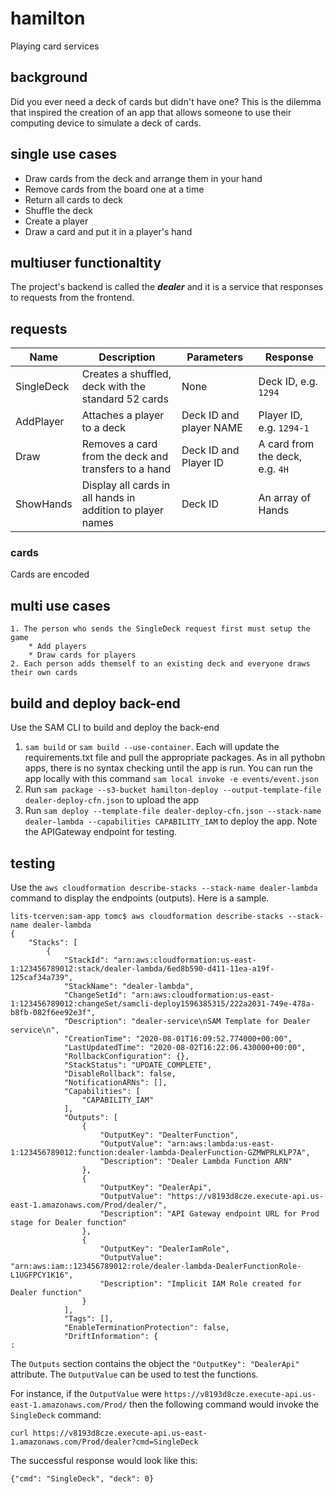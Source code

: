 # hamilton
Playing card services

## background
Did you ever need a deck of cards but didn't have one? This is the dilemma that inspired the creation of an app that allows someone to use their computing device to simulate a deck of cards.
## single use cases
* Draw cards from the deck and arrange them in your hand
* Remove cards from the board one at a time
* Return all cards to deck
* Shuffle the deck
* Create a player
* Draw a card and put it in a player's hand

## multiuser functionaltity
The project's backend is called the ***dealer*** and it is a service that responses to requests from the frontend.
## requests


Name  | Description | Parameters | Response
------------- | ------------- | -------------| -------------
SingleDeck  | Creates a shuffled, deck with the standard 52 cards | None | Deck ID, e.g. `1294`
AddPlayer  | Attaches a player to a deck | Deck ID and player NAME | Player ID, e.g. `1294-1`
	Draw  | Removes a card from the deck and transfers to a hand | Deck ID and Player ID | A card from the deck, e.g. `4H`
ShowHands  | Display all cards in all hands in addition to player names | Deck ID | An array of Hands

### cards
Cards are encoded


## multi use cases
	1. The person who sends the SingleDeck request first must setup the game
		* Add players
		* Draw cards for players
	2. Each person adds themself to an existing deck and everyone draws their own cards

## build and deploy back-end
Use the SAM CLI to build and deploy the back-end
1. `sam build` or `sam build --use-container`. Each will update the requirements.txt file and pull the appropriate packages. As in all pythobn apps, there is no syntax checking until the app is run. You can run the app locally with this command `sam local invoke -e events/event.json`
2. Run `sam package --s3-bucket hamilton-deploy --output-template-file dealer-deploy-cfn.json` to upload the app
3. Run `sam deploy --template-file dealer-deploy-cfn.json --stack-name dealer-lambda --capabilities CAPABILITY_IAM` to deploy the app. Note the APIGateway endpoint for testing.

## testing
Use the `aws cloudformation describe-stacks --stack-name dealer-lambda` command to display the endpoints (outputs). Here is a sample.  

	lits-tcerven:sam-app tomc$ aws cloudformation describe-stacks --stack-name dealer-lambda
	{
	    "Stacks": [
	        {
	            "StackId": "arn:aws:cloudformation:us-east-1:123456789012:stack/dealer-lambda/6ed8b590-d411-11ea-a19f-125caf34a739",
	            "StackName": "dealer-lambda",
	            "ChangeSetId": "arn:aws:cloudformation:us-east-1:123456789012:changeSet/samcli-deploy1596385315/222a2031-749e-478a-b8fb-082f6ee92e3f",
	            "Description": "dealer-service\nSAM Template for Dealer service\n",
	            "CreationTime": "2020-08-01T16:09:52.774000+00:00",
	            "LastUpdatedTime": "2020-08-02T16:22:06.430000+00:00",
	            "RollbackConfiguration": {},
	            "StackStatus": "UPDATE_COMPLETE",
	            "DisableRollback": false,
	            "NotificationARNs": [],
	            "Capabilities": [
	                "CAPABILITY_IAM"
	            ],
	            "Outputs": [
	                {
	                    "OutputKey": "DealterFunction",
	                    "OutputValue": "arn:aws:lambda:us-east-1:123456789012:function:dealer-lambda-DealerFunction-GZMWPRLKLP7A",
	                    "Description": "Dealer Lambda Function ARN"
	                },
	                {
	                    "OutputKey": "DealerApi",
	                    "OutputValue": "https://v8193d8cze.execute-api.us-east-1.amazonaws.com/Prod/dealer/",
	                    "Description": "API Gateway endpoint URL for Prod stage for Dealer function"
	                },
	                {
	                    "OutputKey": "DealerIamRole",
	                    "OutputValue": "arn:aws:iam::123456789012:role/dealer-lambda-DealerFunctionRole-L1UGFPCY1K16",
	                    "Description": "Implicit IAM Role created for Dealer function"
	                }
	            ],
	            "Tags": [],
	            "EnableTerminationProtection": false,
	            "DriftInformation": {
	:
The `Outputs` section contains the object the `"OutputKey": "DealerApi"` attribute. The `OutputValue` can be used to test the functions. 

For instance, if the `OutputValue` were `https://v8193d8cze.execute-api.us-east-1.amazonaws.com/Prod/` then the following command would invoke the `SingleDeck` command:

`curl https://v8193d8cze.execute-api.us-east-1.amazonaws.com/Prod/dealer?cmd=SingleDeck`

The successful response would look like this:

`{"cmd": "SingleDeck", "deck": 0}`